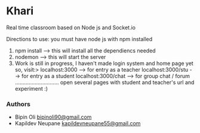 # Khari
Real time classroom based on Node js and Socket.io

Directions to use:
you must have node js with npm installed

1. npm install --> this will install all the dependiencs needed
2. nodemon --> this will start the server
3. Work is still in progress, I haven't made login system and home page yet so,
    visit:> localhost:3000 --> for entry as a teacher
            localhost:3000/stu --> for entry as a student
            localhost:3000/chat --> for group chat / forum
        .............................
        open several pages with student and teacher's url and experiment :)
        
        
### Authors
- Bipin Oli bipinoli90@gmail.com
- Kapildev Neupane kapildevneupane55@gmail.com

